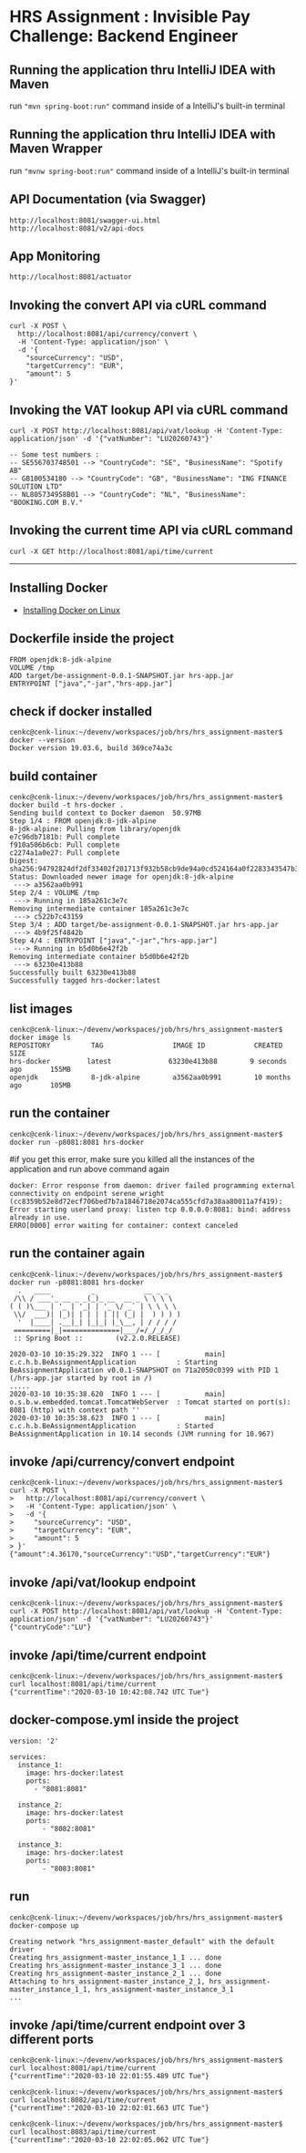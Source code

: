 # HRS Assignment : Invisible Pay Challenge: Backend Engineer

## Running the application thru IntelliJ IDEA with Maven
run `"mvn spring-boot:run"` command inside of a IntelliJ's built-in terminal

## Running the application thru IntelliJ IDEA with Maven Wrapper
run `"mvnw spring-boot:run"` command inside of a IntelliJ's built-in terminal

## API Documentation (via Swagger)
```
http://localhost:8081/swagger-ui.html
http://localhost:8081/v2/api-docs
```

## App Monitoring
`http://localhost:8081/actuator`

## Invoking the convert API via cURL command
```
curl -X POST \
  http://localhost:8081/api/currency/convert \
  -H 'Content-Type: application/json' \
  -d '{
    "sourceCurrency": "USD",
    "targetCurrency": "EUR",
    "amount": 5
}'
```

## Invoking the VAT lookup API via cURL command
```
curl -X POST http://localhost:8081/api/vat/lookup -H 'Content-Type: application/json' -d '{"vatNumber": "LU20260743"}'

-- Some test numbers :
-- SE556703748501 --> "CountryCode": "SE", "BusinessName": "Spotify AB"
-- GB100534180 --> "CountryCode": "GB", "BusinessName": "ING FINANCE SOLUTION LTD"
-- NL805734958B01 --> "CountryCode": "NL", "BusinessName": "BOOKING.COM B.V."

```

## Invoking the current time API via cURL command
``` 
curl -X GET http://localhost:8081/api/time/current
```

---

## Installing Docker
- [Installing Docker on Linux](https://gist.github.com/cenkc/52494a7bbd44103d2e5498e2dd71f198)

## Dockerfile inside the project
```
FROM openjdk:8-jdk-alpine
VOLUME /tmp
ADD target/be-assignment-0.0.1-SNAPSHOT.jar hrs-app.jar
ENTRYPOINT ["java","-jar","hrs-app.jar"]
```
## check if docker installed
```
cenkc@cenk-linux:~/devenv/workspaces/job/hrs/hrs_assignment-master$ docker --version
Docker version 19.03.6, build 369ce74a3c
```

## build container
```
cenkc@cenk-linux:~/devenv/workspaces/job/hrs/hrs_assignment-master$ docker build -t hrs-docker .
Sending build context to Docker daemon  50.97MB
Step 1/4 : FROM openjdk:8-jdk-alpine
8-jdk-alpine: Pulling from library/openjdk
e7c96db7181b: Pull complete 
f910a506b6cb: Pull complete 
c2274a1a0e27: Pull complete 
Digest: sha256:94792824df2df33402f201713f932b58cb9de94a0cd524164a0f2283343547b3
Status: Downloaded newer image for openjdk:8-jdk-alpine
 ---> a3562aa0b991
Step 2/4 : VOLUME /tmp
 ---> Running in 185a261c3e7c
Removing intermediate container 185a261c3e7c
 ---> c522b7c43159
Step 3/4 : ADD target/be-assignment-0.0.1-SNAPSHOT.jar hrs-app.jar
 ---> 4b9f25f4842b
Step 4/4 : ENTRYPOINT ["java","-jar","hrs-app.jar"]
 ---> Running in b5d0b6e42f2b
Removing intermediate container b5d0b6e42f2b
 ---> 63230e413b88
Successfully built 63230e413b88
Successfully tagged hrs-docker:latest
```
## list images
```
cenkc@cenk-linux:~/devenv/workspaces/job/hrs/hrs_assignment-master$ docker image ls
REPOSITORY          TAG                 IMAGE ID            CREATED             SIZE
hrs-docker         latest              63230e413b88        9 seconds ago       155MB
openjdk             8-jdk-alpine        a3562aa0b991        10 months ago       105MB
```

## run the container
```
cenkc@cenk-linux:~/devenv/workspaces/job/hrs/hrs_assignment-master$ docker run -p8081:8081 hrs-docker
```
#if you get this error, make sure you killed all the instances of the application and run above command again
```
docker: Error response from daemon: driver failed programming external connectivity on endpoint serene_wright (cc8359b52e8d72ecf706bed7b7a1846718e2074ca555cfd7a38aa80011a7f419): Error starting userland proxy: listen tcp 0.0.0.0:8081: bind: address already in use.
ERRO[0000] error waiting for container: context canceled 
```

## run the container again
```
cenkc@cenk-linux:~/devenv/workspaces/job/hrs/hrs_assignment-master$ docker run -p8081:8081 hrs-docker
  .   ____          _            __ _ _
 /\\ / ___'_ __ _ _(_)_ __  __ _ \ \ \ \
( ( )\___ | '_ | '_| | '_ \/ _` | \ \ \ \
 \\/  ___)| |_)| | | | | || (_| |  ) ) ) )
  '  |____| .__|_| |_|_| |_\__, | / / / /
 =========|_|==============|___/=/_/_/_/
 :: Spring Boot ::        (v2.2.0.RELEASE)

2020-03-10 10:35:29.322  INFO 1 --- [           main] c.c.h.b.BeAssignmentApplication          : Starting BeAssignmentApplication v0.0.1-SNAPSHOT on 71a2050c0399 with PID 1 (/hrs-app.jar started by root in /)
.....
2020-03-10 10:35:38.620  INFO 1 --- [           main] o.s.b.w.embedded.tomcat.TomcatWebServer  : Tomcat started on port(s): 8081 (http) with context path ''
2020-03-10 10:35:38.623  INFO 1 --- [           main] c.c.h.b.BeAssignmentApplication          : Started BeAssignmentApplication in 10.14 seconds (JVM running for 10.967)
```

## invoke /api/currency/convert endpoint
```
cenkc@cenk-linux:~/devenv/workspaces/job/hrs/hrs_assignment-master$ curl -X POST \
>   http://localhost:8081/api/currency/convert \
>   -H 'Content-Type: application/json' \
>   -d '{
>     "sourceCurrency": "USD",
>     "targetCurrency": "EUR",
>     "amount": 5
> }'
{"amount":4.36170,"sourceCurrency":"USD","targetCurrency":"EUR"}
```

## invoke /api/vat/lookup endpoint
```
cenkc@cenk-linux:~/devenv/workspaces/job/hrs/hrs_assignment-master$ curl -X POST http://localhost:8081/api/vat/lookup -H 'Content-Type: application/json' -d '{"vatNumber": "LU20260743"}'
{"countryCode":"LU"}
```

## invoke /api/time/current endpoint
```
cenkc@cenk-linux:~/devenv/workspaces/job/hrs/hrs_assignment-master$ curl localhost:8081/api/time/current
{"currentTime":"2020-03-10 10:42:08.742 UTC Tue"}
```

## docker-compose.yml inside the project
```
version: '2'

services:
  instance_1:
    image: hrs-docker:latest
    ports:
      - "8081:8081"

  instance_2:
    image: hrs-docker:latest
    ports:
        - "8082:8081"

  instance_3:
    image: hrs-docker:latest
    ports:
        - "8083:8081"
```

## run
``` 
cenkc@cenk-linux:~/devenv/workspaces/job/hrs/hrs_assignment-master$ docker-compose up

Creating network "hrs_assignment-master_default" with the default driver
Creating hrs_assignment-master_instance_1_1 ... done
Creating hrs_assignment-master_instance_3_1 ... done
Creating hrs_assignment-master_instance_2_1 ... done
Attaching to hrs_assignment-master_instance_2_1, hrs_assignment-master_instance_1_1, hrs_assignment-master_instance_3_1
...
```

## invoke /api/time/current endpoint over 3 different ports
```
cenkc@cenk-linux:~/devenv/workspaces/job/hrs/hrs_assignment-master$ curl localhost:8081/api/time/current
{"currentTime":"2020-03-10 22:01:55.489 UTC Tue"}

cenkc@cenk-linux:~/devenv/workspaces/job/hrs/hrs_assignment-master$ curl localhost:8082/api/time/current
{"currentTime":"2020-03-10 22:02:01.663 UTC Tue"}

cenkc@cenk-linux:~/devenv/workspaces/job/hrs/hrs_assignment-master$ curl localhost:8083/api/time/current
{"currentTime":"2020-03-10 22:02:05.062 UTC Tue"}
```
